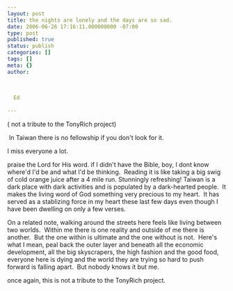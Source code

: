 ```yaml
---
layout: post
title: the nights are lonely and the days are so sad.
date: 2006-06-26 17:16:11.000000000 -07:00
type: post
published: true
status: publish
categories: []
tags: []
meta: {}
author:
  
  
  
  Ed
  
---
```

<p>(&nbsp;not a tribute to the TonyRich project)</p>
<p>&nbsp;In Taiwan there is no fellowship if you don&#39;t look for it.</p>
<p>I miss everyone a lot.</p>
<p>praise the Lord for His word. if I didn&#39;t have the Bible, boy, I dont know where&#39;d I&#39;d be and what I&#39;d be thinking.&nbsp; Reading it is like taking a big swig of cold orange juice after a 4 mile run. Stunningly refreshing! Taiwan is a dark place with dark activities and is populated by a dark-hearted people.&nbsp; It makes the living word of God something very precious to my heart.&nbsp; It has served as a stablizing force in my heart these last few days even though I have been dwelling on only a few verses.&nbsp;</p>
<p>On a related note,&nbsp;walking around the streets here feels like living between two worlds.&nbsp;&nbsp;Within me there is one reality and outside of me there is another.&nbsp; But the one within is ultimate and the one without is not.&nbsp; Here&#39;s what I mean, peal back the outer layer and beneath all the economic development, all the big skyscrapers, the high fashion and the good food, everyone here is&nbsp;dying and the world they are trying so hard to push forward is falling apart.&nbsp; But nobody knows it but me.</p>
<p>once again, this is not a tribute to the TonyRich project.</p>
